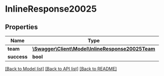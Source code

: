# InlineResponse20025

## Properties
Name | Type | Description | Notes
------------ | ------------- | ------------- | -------------
**team** | [**\Swagger\Client\Model\InlineResponse20025Team**](InlineResponse20025Team.md) |  | [optional] 
**success** | **bool** |  | [optional] 

[[Back to Model list]](../../README.md#documentation-for-models) [[Back to API list]](../../README.md#documentation-for-api-endpoints) [[Back to README]](../../README.md)

